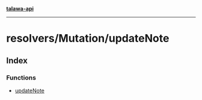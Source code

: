 [**talawa-api**](../../../README.md)

***

# resolvers/Mutation/updateNote

## Index

### Functions

- [updateNote](functions/updateNote.md)
